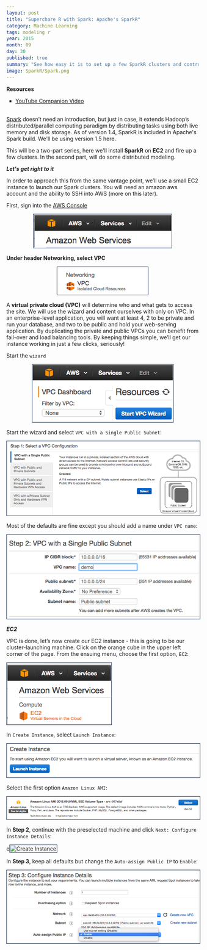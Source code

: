 ```yaml
---
layout: post
title: "Superchare R with Spark: Apache's SparkR"
category: Machine Learning
tags: modeling r
year: 2015
month: 09
day: 30
published: true
summary: "See how easy it is to set up a few SparkR clusters and control them from RStudio. In this first installment, we'll set up multiple clusters on AWS EC2 and control them via RStudio."
image: SparkR/Spark.png
---
```

**Resources**
<ul>
<li type="square"><a href="https://www.youtube.com/watch?v=3HuYr6G2Z28&list=UUq4pm1i_VZqxKVVOz5qRBIA&index=1" target='_blank'>YouTube Companion Video</a></li>

</ul>
<BR>
<a href='http://spark.apache.org/' target='_blank'>Spark</a> doesn’t need an introduction, but just in case, it extends Hadoop’s distributed/parallel computing paradigm by distributing tasks using both live memory and disk storage. As of version 1.4, SparkR is included in Apache's Spark build. We'll be using version 1.5 here.

This will be a two-part series, here we'll install <b>SparkR</b> on <b>EC2</b> and fire up a few clusters. In the second part, will do some distributed modeling.

***Let's get right to it***

In order to approach this from the same vantage point, we’ll use a small EC2 instance to launch our Spark clusters. You will need an amazon aws account and the ability to SSH into AWS (more on this later). 

First, sign into the <a href='http://aws.amazon.com/' target="_blank">AWS Console</a>

<p style="text-align:center">
<img src="../img/posts/SparkR/AWS.png" alt="logging_on_AWS" style='padding:1px; border:1px solid #021a40;'></p>

**Under header Networking, select VPC**

<p style="text-align:center">
<img src="../img/posts/SparkR/vpc.png" alt="VPC" style='padding:1px; border:1px solid #021a40;'></p>

A <b>virtual private cloud (VPC)</b> will determine who and what gets to access the site. We will use the wizard and content ourselves with only on VPC. In an enterprise-level application, you will want at least 4, 2 to be private and run your database, and two to be public and hold your web-serving application. By duplicating the private and public VPCs you can benefit from fail-over and load balancing tools. By keeping things simple, we’ll get our instance working in just a few clicks, seriously!

Start the ``wizard`` 

<p style="text-align:center">
<img src="../img/posts/SparkR/vpc_wizard.png" alt="VPC Wizard" style='padding:1px; border:1px solid #021a40;'></p>

Start the wizard and select ``VPC with a Single Public Subnet``: 

<p style="text-align:center">
<img src="../img/posts/SparkR/vpc_configuration.png" alt="VPC Configuration" style='padding:1px; border:1px solid #021a40;'></p>

Most of the defaults are fine except you should add a name under ``VPC name``: 

<img src="../img/posts/SparkR/vpc_single_subnet.png" alt="Single Subnet" style='padding:1px; border:1px solid #021a40;'></p>

***EC2***

VPC is done, let’s now create our EC2 instance - this is going to be our cluster-launching machine. Click on the orange cube in the upper left corner of the page. From the ensuing menu, choose the first option, ``EC2``:

<img src="../img/posts/SparkR/ec2.png" alt="EC2 Icon" style='padding:1px; border:1px solid #021a40;'></p>

In ``Create Instance``, select ``Launch Instance``: 


<img src="../img/posts/SparkR/create_instance.png" alt="Create Instance" style='padding:1px; border:1px solid #021a40;'></p>

Select the first option ``Amazon Linux AMI``:

<img src="../img/posts/SparkR/amazon_ami.png" alt="Create Instance" style='padding:1px; border:1px solid #021a40;'></p>

In **Step 2**, continue with the preselected machine and click ``Next: Configure Instance Details``:

e<img src="../img/posts/SparkR/c2_step2.png" alt="Create Instance" style='padding:1px; border:1px solid #021a40;'></p>

In **Step 3**, keep all defaults but change the ``Auto-assign Public IP`` to ``Enable``:

<img src="../img/posts/SparkR/step_3.png" alt="Create Instance" style='padding:1px; border:1px solid #021a40;'></p>







